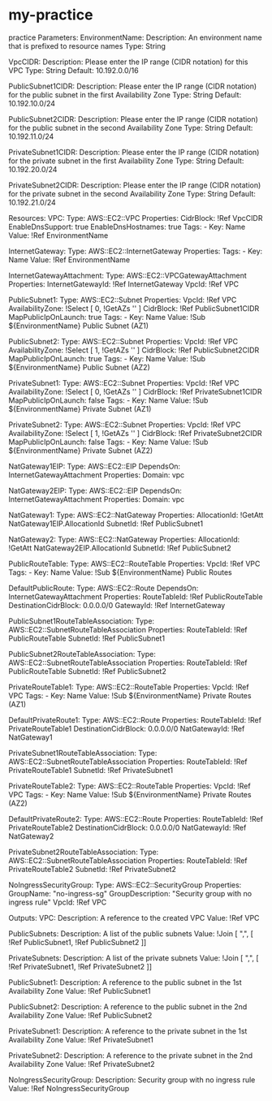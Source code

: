 # my-practice
practice
Parameters:
  EnvironmentName:
    Description: An environment name that is prefixed to resource names
    Type: String

  VpcCIDR:
    Description: Please enter the IP range (CIDR notation) for this VPC
    Type: String
    Default: 10.192.0.0/16

  PublicSubnet1CIDR:
    Description: Please enter the IP range (CIDR notation) for the public subnet in the first Availability Zone
    Type: String
    Default: 10.192.10.0/24

  PublicSubnet2CIDR:
    Description: Please enter the IP range (CIDR notation) for the public subnet in the second Availability Zone
    Type: String
    Default: 10.192.11.0/24

  PrivateSubnet1CIDR:
    Description: Please enter the IP range (CIDR notation) for the private subnet in the first Availability Zone
    Type: String
    Default: 10.192.20.0/24

  PrivateSubnet2CIDR:
    Description: Please enter the IP range (CIDR notation) for the private subnet in the second Availability Zone
    Type: String
    Default: 10.192.21.0/24

Resources:
  VPC:
    Type: AWS::EC2::VPC
    Properties:
      CidrBlock: !Ref VpcCIDR
      EnableDnsSupport: true
      EnableDnsHostnames: true
      Tags:
        - Key: Name
          Value: !Ref EnvironmentName

  InternetGateway:
    Type: AWS::EC2::InternetGateway
    Properties:
      Tags:
        - Key: Name
          Value: !Ref EnvironmentName

  InternetGatewayAttachment:
    Type: AWS::EC2::VPCGatewayAttachment
    Properties:
      InternetGatewayId: !Ref InternetGateway
      VpcId: !Ref VPC

  PublicSubnet1:
    Type: AWS::EC2::Subnet
    Properties:
      VpcId: !Ref VPC
      AvailabilityZone: !Select [ 0, !GetAZs '' ]
      CidrBlock: !Ref PublicSubnet1CIDR
      MapPublicIpOnLaunch: true
      Tags:
        - Key: Name
          Value: !Sub ${EnvironmentName} Public Subnet (AZ1)

  PublicSubnet2:
    Type: AWS::EC2::Subnet
    Properties:
      VpcId: !Ref VPC
      AvailabilityZone: !Select [ 1, !GetAZs  '' ]
      CidrBlock: !Ref PublicSubnet2CIDR
      MapPublicIpOnLaunch: true
      Tags:
        - Key: Name
          Value: !Sub ${EnvironmentName} Public Subnet (AZ2)

  PrivateSubnet1:
    Type: AWS::EC2::Subnet
    Properties:
      VpcId: !Ref VPC
      AvailabilityZone: !Select [ 0, !GetAZs  '' ]
      CidrBlock: !Ref PrivateSubnet1CIDR
      MapPublicIpOnLaunch: false
      Tags:
        - Key: Name
          Value: !Sub ${EnvironmentName} Private Subnet (AZ1)

  PrivateSubnet2:
    Type: AWS::EC2::Subnet
    Properties:
      VpcId: !Ref VPC
      AvailabilityZone: !Select [ 1, !GetAZs  '' ]
      CidrBlock: !Ref PrivateSubnet2CIDR
      MapPublicIpOnLaunch: false
      Tags:
        - Key: Name
          Value: !Sub ${EnvironmentName} Private Subnet (AZ2)

  NatGateway1EIP:
    Type: AWS::EC2::EIP
    DependsOn: InternetGatewayAttachment
    Properties:
      Domain: vpc

  NatGateway2EIP:
    Type: AWS::EC2::EIP
    DependsOn: InternetGatewayAttachment
    Properties:
      Domain: vpc

  NatGateway1:
    Type: AWS::EC2::NatGateway
    Properties:
      AllocationId: !GetAtt NatGateway1EIP.AllocationId
      SubnetId: !Ref PublicSubnet1

  NatGateway2:
    Type: AWS::EC2::NatGateway
    Properties:
      AllocationId: !GetAtt NatGateway2EIP.AllocationId
      SubnetId: !Ref PublicSubnet2

  PublicRouteTable:
    Type: AWS::EC2::RouteTable
    Properties:
      VpcId: !Ref VPC
      Tags:
        - Key: Name
          Value: !Sub ${EnvironmentName} Public Routes

  DefaultPublicRoute:
    Type: AWS::EC2::Route
    DependsOn: InternetGatewayAttachment
    Properties:
      RouteTableId: !Ref PublicRouteTable
      DestinationCidrBlock: 0.0.0.0/0
      GatewayId: !Ref InternetGateway

  PublicSubnet1RouteTableAssociation:
    Type: AWS::EC2::SubnetRouteTableAssociation
    Properties:
      RouteTableId: !Ref PublicRouteTable
      SubnetId: !Ref PublicSubnet1

  PublicSubnet2RouteTableAssociation:
    Type: AWS::EC2::SubnetRouteTableAssociation
    Properties:
      RouteTableId: !Ref PublicRouteTable
      SubnetId: !Ref PublicSubnet2


  PrivateRouteTable1:
    Type: AWS::EC2::RouteTable
    Properties:
      VpcId: !Ref VPC
      Tags:
        - Key: Name
          Value: !Sub ${EnvironmentName} Private Routes (AZ1)

  DefaultPrivateRoute1:
    Type: AWS::EC2::Route
    Properties:
      RouteTableId: !Ref PrivateRouteTable1
      DestinationCidrBlock: 0.0.0.0/0
      NatGatewayId: !Ref NatGateway1

  PrivateSubnet1RouteTableAssociation:
    Type: AWS::EC2::SubnetRouteTableAssociation
    Properties:
      RouteTableId: !Ref PrivateRouteTable1
      SubnetId: !Ref PrivateSubnet1

  PrivateRouteTable2:
    Type: AWS::EC2::RouteTable
    Properties:
      VpcId: !Ref VPC
      Tags:
        - Key: Name
          Value: !Sub ${EnvironmentName} Private Routes (AZ2)

  DefaultPrivateRoute2:
    Type: AWS::EC2::Route
    Properties:
      RouteTableId: !Ref PrivateRouteTable2
      DestinationCidrBlock: 0.0.0.0/0
      NatGatewayId: !Ref NatGateway2

  PrivateSubnet2RouteTableAssociation:
    Type: AWS::EC2::SubnetRouteTableAssociation
    Properties:
      RouteTableId: !Ref PrivateRouteTable2
      SubnetId: !Ref PrivateSubnet2

  NoIngressSecurityGroup:
    Type: AWS::EC2::SecurityGroup
    Properties:
      GroupName: "no-ingress-sg"
      GroupDescription: "Security group with no ingress rule"
      VpcId: !Ref VPC

Outputs:
  VPC:
    Description: A reference to the created VPC
    Value: !Ref VPC

  PublicSubnets:
    Description: A list of the public subnets
    Value: !Join [ ",", [ !Ref PublicSubnet1, !Ref PublicSubnet2 ]]

  PrivateSubnets:
    Description: A list of the private subnets
    Value: !Join [ ",", [ !Ref PrivateSubnet1, !Ref PrivateSubnet2 ]]

  PublicSubnet1:
    Description: A reference to the public subnet in the 1st Availability Zone
    Value: !Ref PublicSubnet1

  PublicSubnet2:
    Description: A reference to the public subnet in the 2nd Availability Zone
    Value: !Ref PublicSubnet2

  PrivateSubnet1:
    Description: A reference to the private subnet in the 1st Availability Zone
    Value: !Ref PrivateSubnet1

  PrivateSubnet2:
    Description: A reference to the private subnet in the 2nd Availability Zone
    Value: !Ref PrivateSubnet2

  NoIngressSecurityGroup:
    Description: Security group with no ingress rule
    Value: !Ref NoIngressSecurityGroup
